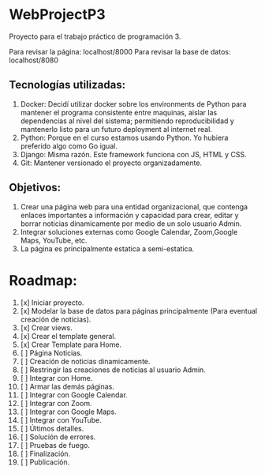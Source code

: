 # WebProjectP3

Proyecto para el trabajo práctico de programación 3.

Para revisar la página: localhost/8000
Para revisar la base de datos: localhost/8080

## Tecnologías utilizadas:

1. Docker: Decidí utilizar docker sobre los environments de Python para mantener el programa consistente entre maquinas, aislar las dependencias al nivel del sistema; permitiendo reproducibilidad y mantenerlo listo para un futuro deployment al internet real.
2. Python: Porque en el curso estamos usando Python. Yo hubiera preferido algo como Go igual.
3. Django: Misma razón. Este framework funciona con JS, HTML y CSS.
4. Git: Mantener versionado el proyecto organizadamente.

## Objetivos:

1. Crear una página web para una entidad organizacional, que contenga enlaces importantes a información y capacidad para crear, editar y borrar noticias dinamicamente por medio de un solo usuario Admin.
2. Integrar soluciones externas como Google Calendar, Zoom,Google Maps, YouTube, etc. 
3. La página es principalmente estatica a semi-estatica.

# Roadmap:

1. [x] Iniciar proyecto.
2. [x] Modelar la base de datos para páginas principalmente (Para eventual creación de noticias).
3. [x] Crear views.
4. [x] Crear el template general.
5. [x] Crear Template para Home.
6. [ ] Página Noticias.
7. [ ] Creación de noticias dinamicamente.
8. [ ] Restringir las creaciones de noticias al usuario Admin.
9. [ ] Integrar con Home.
10. [ ] Armar las demás páginas.
11. [ ] Integrar con Google Calendar.
12. [ ] Integrar con Zoom.
13. [ ] Integrar con Google Maps.
14. [ ] Integrar con YouTube.
15. [ ] Últimos detalles.
16. [ ] Solución de errores.
17. [ ] Pruebas de fuego.
18. [ ] Finalización.
19. [ ] Publicación.
